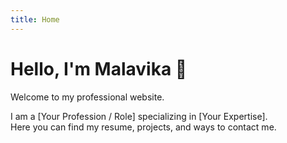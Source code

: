```yaml
---
title: Home
---
```


# Hello, I'm Malavika 👋

Welcome to my professional website.  

I am a [Your Profession / Role] specializing in [Your Expertise].  
Here you can find my resume, projects, and ways to contact me.
